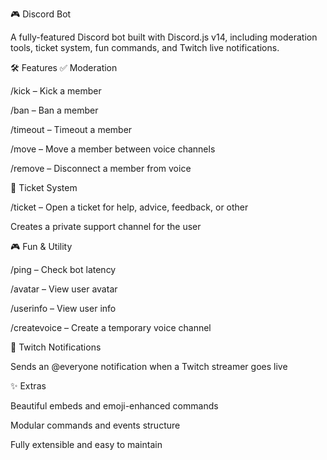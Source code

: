 🎮 Discord Bot

A fully-featured Discord bot built with Discord.js v14, including moderation tools, ticket system, fun commands, and Twitch live notifications.

🛠 Features
✅ Moderation

/kick – Kick a member

/ban – Ban a member

/timeout – Timeout a member

/move – Move a member between voice channels

/remove – Disconnect a member from voice

🎫 Ticket System

/ticket – Open a ticket for help, advice, feedback, or other

Creates a private support channel for the user

🎮 Fun & Utility

/ping – Check bot latency

/avatar – View user avatar

/userinfo – View user info

/createvoice – Create a temporary voice channel

🔔 Twitch Notifications

Sends an @everyone notification when a Twitch streamer goes live

✨ Extras

Beautiful embeds and emoji-enhanced commands

Modular commands and events structure

Fully extensible and easy to maintain

